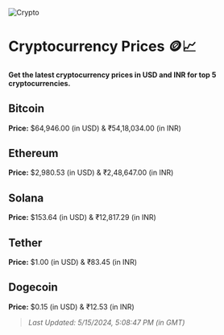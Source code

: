 
![Crypto](https://www.techguide.com.au/wp-content/uploads/2020/11/crypto3.jpeg)

# Cryptocurrency Prices 🪙📈

#### Get the latest cryptocurrency prices in USD and INR for top 5 cryptocurrencies.

## Bitcoin

**Price:** $64,946.00 (in USD) & ₹54,18,034.00 (in INR)

## Ethereum

**Price:** $2,980.53 (in USD) & ₹2,48,647.00 (in INR)

## Solana

**Price:** $153.64 (in USD) & ₹12,817.29 (in INR)

## Tether

**Price:** $1.00 (in USD) & ₹83.45 (in INR)

## Dogecoin

**Price:** $0.15 (in USD) & ₹12.53 (in INR)

> _Last Updated: 5/15/2024, 5:08:47 PM (in GMT)_
